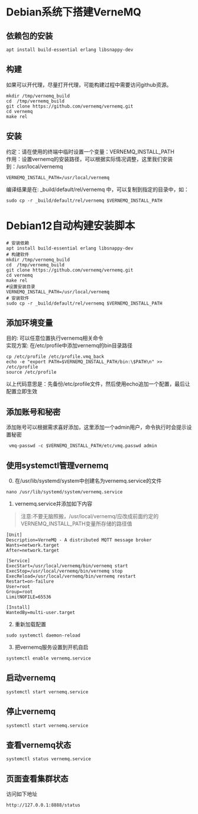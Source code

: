 
# Debian系统下搭建VerneMQ
## 依赖包的安装

```shell
apt install build-essential erlang libsnappy-dev 
```

## 构建
如果可以开代理，尽量打开代理，可能构建过程中需要访问github资源。

```shell
mkdir /tmp/vernemq_build
cd  /tmp/vernemq_build
git clone https://github.com/vernemq/vernemq.git
cd vernemq
make rel
```

## 安装

约定：请在使用的终端中临时设置一个变量：VERNEMQ_INSTALL_PATH  
作用：设置vernemq的安装路径，可以根据实际情况调整，这里我们安装到：/usr/local/vernemq

```shell
VERNEMQ_INSTALL_PATH=/usr/local/vernemq
```


编译结果是在: _build/default/rel/vernemq 中，可以复制到指定的目录中，如：  

```shell
sudo cp -r _build/default/rel/vernemq $VERNEMQ_INSTALL_PATH
```


# Debian12自动构建安装脚本

```shell
# 安装依赖
apt install build-essential erlang libsnappy-dev 
# 构建软件
mkdir /tmp/vernemq_build
cd  /tmp/vernemq_build
git clone https://github.com/vernemq/vernemq.git
cd vernemq
make rel
#设置安装目录
VERNEMQ_INSTALL_PATH=/usr/local/vernemq
# 安装软件
sudo cp -r _build/default/rel/vernemq $VERNEMQ_INSTALL_PATH
```
## 添加环境变量
目的: 可以任意位置执行vernemq相关命令  
实现方案: 在/etc/profile中添加vernemq的bin目录路径
```shell
cp /etc/profile /etc/profile.vmq_back
echo -e "export PATH=$VERNEMQ_INSTALL_PATH/bin:\$PATH\n" >> /etc/profile
source /etc/profile
```
以上代码意思是：先备份/etc/profile文件，然后使用echo追加一个配置，最后让配置立即生效

## 添加账号和秘密
添加账号可以根据需求喜好添加，这里添加一个admin用户，命令执行时会提示设置秘密
```
 vmq-passwd -c $VERNEMQ_INSTALL_PATH/etc/vmq.passwd admin
```

## 使用systemctl管理vernemq
0. 在/usr/lib/systemd/system中创建名为vernemq.service的文件

```shell
nano /usr/lib/systemd/system/vernemq.service
```
1. vernemq.service并添加如下内容
> 注意:不要无脑照搬，/usr/local/vernemq/应改成前面约定的VERNEMQ_INSTALL_PATH变量所存储的路径值

```shell
[Unit]
Description=VerneMQ - A distributed MQTT message broker
Wants=network.target
After=network.target

[Service] 
ExecStart=/usr/local/vernemq/bin/vernemq start 
ExecStop=/usr/local/vernemq/bin/vernemq stop 
ExecReload=/usr/local/vernemq/bin/vernemq restart 
Restart=on-failure
User=root 
Group=root 
LimitNOFILE=65536

[Install]
WantedBy=multi-user.target
```

2. 重新加载配置

```shell
sudo systemctl daemon-reload
```

3. 把vernemq服务设置到开机自启

```shell
systemctl enable vernemq.service
```

## 启动vernemq

```shell
systemctl start vernemq.service
```

## 停止vernemq

```shell
systemctl start vernemq.service
```

## 查看vernemq状态

```shell
systemctl status vernemq.service
```

## 页面查看集群状态
访问如下地址
```shell
http://127.0.0.1:8888/status
```


